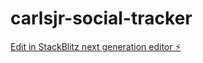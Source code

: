 # carlsjr-social-tracker

[Edit in StackBlitz next generation editor ⚡️](https://stackblitz.com/~/github.com/sentynelai/carlsjr-social-tracker)